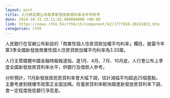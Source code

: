 ```yaml
---
layout: post
title: 人行將定期公布每季新發放房貸利率水平作參考
date: 2024-10-31 15:11:02.000000000 +08:00
link: https://news.rthk.hk/rthk/ch/component/k2/1777016-20241031.htm
categories: rthk
---
```


人民銀行在官網公布新設的「商業性個人住房貸款加權平均利率」欄目，披露今年第3季全國新發放商業性個人住房貸款加權平均利率為3.33厘。

人行主管媒體中國金融時報報道指，逢1月、4月、7月、10月底，人行會公布上季度全國新發放房貸利率水平，供銀行及借款人參考。

分析預計，11月新發放居民房貸利率會大幅下調，估計減幅平均超過25個基點，主要考慮到穩樓市政策正全面加碼。存量房貸利率較快跟進新發放房貸利率下調，會一定程度拖低銀行淨息差。
